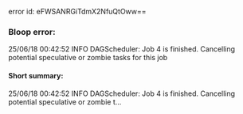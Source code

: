 error id: eFWSANRGiTdmX2NfuQtOww==
### Bloop error:

25/06/18 00:42:52 INFO DAGScheduler: Job 4 is finished. Cancelling potential speculative or zombie tasks for this job
#### Short summary: 

25/06/18 00:42:52 INFO DAGScheduler: Job 4 is finished. Cancelling potential speculative or zombie t...